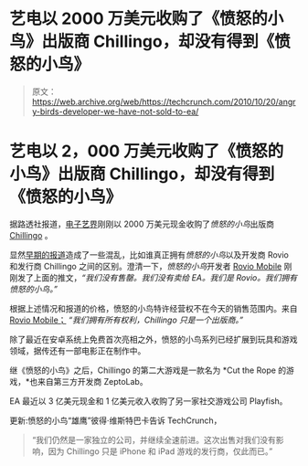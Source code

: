 # 艺电以 2000 万美元收购了《愤怒的小鸟》出版商 Chillingo，却没有得到《愤怒的小鸟》

> 原文：<https://web.archive.org/web/https://techcrunch.com/2010/10/20/angry-birds-developer-we-have-not-sold-to-ea/>

# 艺电以 2，000 万美元收购了《愤怒的小鸟》出版商 Chillingo，却没有得到《愤怒的小鸟》

 [](https://web.archive.org/web/20230219074749/https://techcrunch.com/wp-content/uploads/2010/10/screen-shot-2010-10-20-at-12-53-14-pm.png) 

据路透社报道，[电子艺界](https://web.archive.org/web/20230219074749/http://electronicarts.com/)刚刚以 2000 万美元现金收购了*愤怒的小鸟*出版商 [Chillingo](https://web.archive.org/web/20230219074749/http://chillingo.com/) 。

显然[早期的报道](https://web.archive.org/web/20230219074749/http://mashable.com/2010/10/20/angry-birds-electronic-arts/)造成了一些混乱，比如谁真正拥有*愤怒的小鸟*以及开发商 Rovio 和发行商 Chillingo 之间的区别。澄清一下，*愤怒的小鸟*开发者 [Rovio Mobile](https://web.archive.org/web/20230219074749/http://rovio.com/) 刚刚发了上面的推文，*“我们没有售罄。我们没有卖给 EA。我们是 Rovio。我们拥有愤怒的小鸟。”*

根据上述情况和报道的价格，愤怒的小鸟特许经营权不在今天的销售范围内。来自[Rovio Mobile；](https://web.archive.org/web/20230219074749/http://twitter.com/#!/RovioMobile/status/27957024130) *“我们拥有所有权利，Chillingo 只是一个出版商。”*

除了最近在安卓系统上免费首次亮相之外，愤怒的小鸟系列已经扩展到玩具和游戏领域，据传还有一部电影正在制作中。

继《愤怒的小鸟》之后，Chillingo 的第二大游戏是一款名为 *Cut the Rope 的游戏，*也来自第三方开发商 ZeptoLab。

EA 最近以 3 亿美元现金和 1 亿美元收入收购了另一家社交游戏公司 Playfish。

更新:愤怒的小鸟“雄鹰”彼得·维斯特巴卡告诉 TechCrunch，

> “我们仍然是一家独立的公司，并继续全速前进。这次出售对我们没有影响，因为 Chillingo 只是 iPhone 和 iPad 游戏的发行商，仅此而已。”